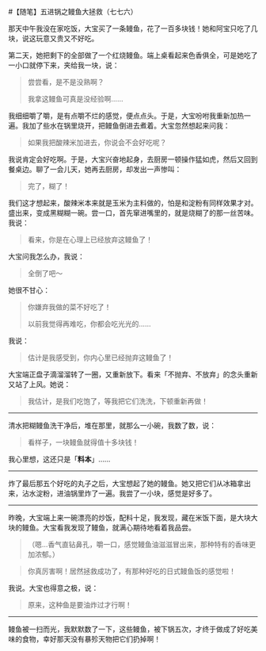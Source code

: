#【随笔】五进锅之鳗鱼大拯救（七七六）

那天中午我没在家吃饭，大宝买了一条鳗鱼，花了一百多块钱！她和阿宝只吃了几块，说这玩意又贵又不好吃。

第二天，她把剩下的全部做了一个红烧鳗鱼。端上桌看起来色香俱全，可是她吃了一小口就停下来，夹给我一块，说：

> 尝尝看，是不是没熟啊？
>
> 我拿这鳗鱼可真是没经验啊……

我细细嚼了嚼，是有点嚼不烂的感觉，便点点头。于是，大宝吩咐我重新加热一遍。我加了些水在锅里烧开，把鳗鱼倒进去煮着。大宝忽然想起来问我：

> 如果我把酸辣米加进去，你说会不会好吃呢？

我说肯定会好吃啊。于是，大宝兴奋地起身，去厨房一顿操作猛如虎，然后又回到餐桌边。聊了一会儿天，她再去厨房，却发出一声惨叫：

> 完了，糊了！

我们这才想起来，酸辣米本来就是玉米为主料做的，怕是和淀粉有同样效果才对。盛出来，变成黑糊糊一碗。尝一口，首先窜进嘴里的，就是烧糊了的那一丝苦味。我说：

> 看来，你是在心理上已经放弃这鳗鱼了！

大宝问我怎么办，我说：

> 全倒了吧～

她很不甘心：

> 你嫌弃我做的菜不好吃了！
>
> 以前我觉得再难吃，你都会吃光光的……

我说：

> 估计是我感受到，你内心里已经抛弃这鳗鱼了！

大宝端正盘子滴溜溜转了一圈，又重新放下。看来「不抛弃、不放弃」的念头重新又站了上风。她说：

> 我估计，是我们吃饱了，等我把它们洗洗，下顿重新再做！



----

清水把糊鳗鱼洗干净后，堆在那里，就那么一小碗，我数了数，说：

> 看样子，一块鳗鱼就得值十多块钱！

我心里想，这还只是「**料本**」……



----

炸了最后那五个好吃的丸子之后，大宝想起了她的鳗鱼。她又把它们从冰箱拿出来，沾水淀粉，进油锅里炸了一遍。我尝了一小块，感觉是好多了。

----

昨晚，大宝端上来一碗漂亮的炒饭，配料十足，我发现，藏在米饭下面，是大块大块的鳗鱼。大宝看我发现了鳗鱼，就满心期待地看着我品尝。

> （嗯…香气直钻鼻孔，嚼一口，感觉鳗鱼油滋滋冒出来，那种特有的香味更加浓郁。）

> 你真厉害啊！居然拯救成功了，有那种好吃的日式鳗鱼饭的感觉啦！

我说。大宝也得意之极，说：

> 原来，这种鱼是要油炸过才行啊！



----

鳗鱼被一扫而光，我默默数了一下，这些鳗鱼，被下锅五次，才终于做成了好吃美味的食物，幸好那天没有暴殄天物把它们扔掉啊！